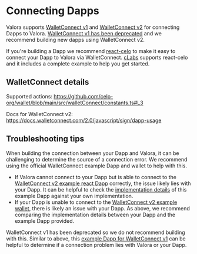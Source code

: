 # Connecting Dapps

Valora supports [WalletConnect v1](https://docs.walletconnect.com/1.0/) and [WalletConnect v2](https://docs.walletconnect.com/2.0/) for connecting Dapps to Valora. [WalletConnect v1 has been deprecated](https://medium.com/walletconnect/walletconnect-v1-0-sunset-notice-and-migration-schedule-8af9d3720d2e) and we recommend building new dapps using WalletConnect v2.

If you're building a Dapp we recommend [react-celo](https://github.com/celo-org/react-celo) to make it easy to connect your Dapp to Valora via WalletConnect. [cLabs](https://clabs.co/) supports react-celo and it includes a complete example to help you get started.

## WalletConnect details

Supported actions: <https://github.com/celo-org/wallet/blob/main/src/walletConnect/constants.ts#L3>

Docs for WalletConnect v2: <https://docs.walletconnect.com/2.0/javascript/sign/dapp-usage>

## Troubleshooting tips

When building the connection between your Dapp and Valora, it can be challenging to determine the source of a connection error. We recommend using the official WalletConnect example Dapp and wallet to help with this.

- If Valora cannot connect to your Dapp but is able to connect to the [WalletConnect v2 example react Dapp](https://react-app.walletconnect.com/) correctly, the issue likely lies with your Dapp. It can be helpful to check the [implementation details](https://github.com/WalletConnect/web-examples/tree/main/dapps/react-dapp-v2) of this example Dapp against your own implementation.
- If your Dapp is unable to connect to the [WalletConnect v2 example wallet](https://react-wallet.walletconnect.com/), there is likely an issue with your Dapp. As above, we recommend comparing the implementation details between your Dapp and the example Dapp provided.


WalletConnect v1 has been deprecated so we do not recommend building with this. Similar to above, this [example Dapp for WalletConnect v1](https://celo-walletconnect.vercel.app/) can be helpful to determine if a connection problem lies with Valora or your Dapp.

